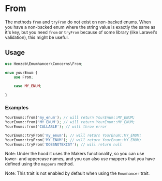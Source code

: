 # From

The methods `from` and `tryFrom` do not exist on non-backed enums. When you 
have a non-backed enum where the string value is exactly the same as it's key,
but you need `from` or `tryFrom` because of some library (like Laravel's 
validation), this might be useful.

## Usage

```php
use Henzeb\Enumhancer\Concerns\From;

enum yourEnum {
    use From;
    
    case MY_ENUM;
    
}
```

### Examples

```php
YourEnum::from('my_enum'); // will return YourEnum::MY_ENUM;
YourEnum::from('MY_ENUM'); // will return YourEnum::MY_ENUM;
YourEnum::from('CALLABLE'); // will throw error

YourEnum::tryFrom('my_enum'); // will return YourEnum::MY_ENUM;
YourEnum::tryFrom('MY_ENUM'); // will return YourEnum::MY_ENUM;
YourEnum::tryFrom('DOESNOTEXIST'); // will return null
```
Note: Under the hood it uses the Makers functionality, so you can use lower-
and uppercase names, and you can also use mappers that you have defined using 
the `mappers` method.

Note: This trait is not enabled by default when
using the `Enumhancer` trait.
